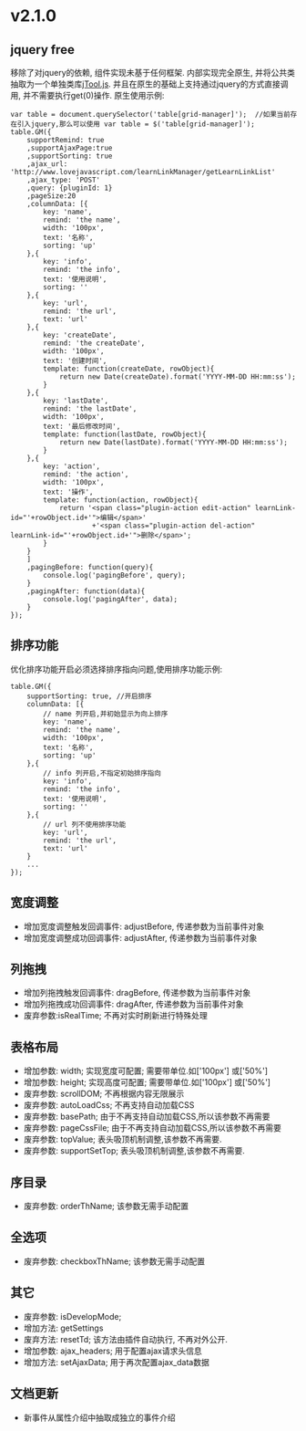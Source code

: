 
# v2.1.0

## jquery free
移除了对jquery的依赖, 组件实现未基于任何框架. 内部实现完全原生, 并将公共类抽取为一个单独类库[jTool.js](https://github.com/baukh789/jTool). 
并且在原生的基础上支持通过jquery的方式直接调用, 并不需要执行get(0)操作.
原生使用示例:
```
var table = document.querySelector('table[grid-manager]');  //如果当前存在引入jquery,那么可以使用 var table = $('table[grid-manager]');
table.GM({
	supportRemind: true
	,supportAjaxPage:true
	,supportSorting: true
	,ajax_url: 'http://www.lovejavascript.com/learnLinkManager/getLearnLinkList'
	,ajax_type: 'POST'
	,query: {pluginId: 1}
	,pageSize:20
	,columnData: [{
		key: 'name',
		remind: 'the name',
		width: '100px',
		text: '名称',
		sorting: 'up'
	},{
		key: 'info',
		remind: 'the info',
		text: '使用说明',
		sorting: ''
	},{
		key: 'url',
		remind: 'the url',
		text: 'url'
	},{
		key: 'createDate',
		remind: 'the createDate',
		width: '100px',
		text: '创建时间',
		template: function(createDate, rowObject){
			return new Date(createDate).format('YYYY-MM-DD HH:mm:ss');
		}
	},{
		key: 'lastDate',
		remind: 'the lastDate',
		width: '100px',
		text: '最后修改时间',
		template: function(lastDate, rowObject){
			return new Date(lastDate).format('YYYY-MM-DD HH:mm:ss');
		}
	},{
		key: 'action',
		remind: 'the action',
		width: '100px',
		text: '操作',
		template: function(action, rowObject){
			return '<span class="plugin-action edit-action" learnLink-id="'+rowObject.id+'">编辑</span>'
					+'<span class="plugin-action del-action" learnLink-id="'+rowObject.id+'">删除</span>';
		}
	}
	]
	,pagingBefore: function(query){
		console.log('pagingBefore', query);
	}
	,pagingAfter: function(data){
		console.log('pagingAfter', data);
	}
});
```

## 排序功能
优化排序功能开启必须选择排序指向问题,使用排序功能示例:
```
table.GM({
	supportSorting: true, //开启排序
	columnData: [{
		// name 列开启,并初始显示为向上排序
		key: 'name',
		remind: 'the name',
		width: '100px',
		text: '名称',
		sorting: 'up'
	},{
		// info 列开启,不指定初始排序指向
		key: 'info',
		remind: 'the info',
		text: '使用说明',
		sorting: ''
	},{
		// url 列不使用排序功能
		key: 'url',
		remind: 'the url',
		text: 'url'
	}
	...
});
```

## 宽度调整
- 增加宽度调整触发回调事件: adjustBefore, 传递参数为当前事件对象
- 增加宽度调整成功回调事件: adjustAfter, 传递参数为当前事件对象

## 列拖拽
- 增加列拖拽触发回调事件: dragBefore, 传递参数为当前事件对象
- 增加列拖拽成功回调事件: dragAfter, 传递参数为当前事件对象
- 废弃参数:isRealTime; 不再对实时刷新进行特殊处理

## 表格布局
- 增加参数: width; 实现宽度可配置; 需要带单位.如['100px'] 或['50%']
- 增加参数: height; 实现高度可配置; 需要带单位.如['100px'] 或['50%']
- 废弃参数: scrollDOM; 不再根据内容无限展示
- 废弃参数: autoLoadCss; 不再支持自动加载CSS
- 废弃参数: basePath; 由于不再支持自动加载CSS,所以该参数不再需要
- 废弃参数: pageCssFile; 由于不再支持自动加载CSS,所以该参数不再需要
- 废弃参数: topValue; 表头吸顶机制调整,该参数不再需要.
- 废弃参数: supportSetTop; 表头吸顶机制调整,该参数不再需要.

## 序目录
- 废弃参数: orderThName; 该参数无需手动配置

## 全选项
- 废弃参数: checkboxThName; 该参数无需手动配置


## 其它
- 废弃参数: isDevelopMode;
- 增加方法: getSettings
- 废弃方法: resetTd; 该方法由插件自动执行, 不再对外公开.
- 增加参数: ajax_headers; 用于配置ajax请求头信息
- 增加方法: setAjaxData; 用于再次配置ajax_data数据
## 文档更新
- 新事件从属性介绍中抽取成独立的事件介绍

